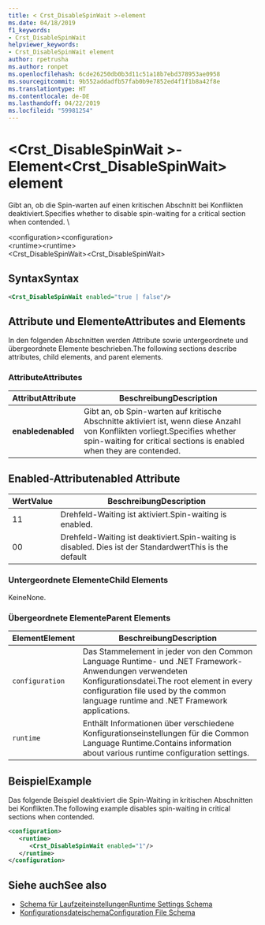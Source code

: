 ```yaml
---
title: < Crst_DisableSpinWait >-element
ms.date: 04/18/2019
f1_keywords:
- Crst_DisableSpinWait
helpviewer_keywords:
- Crst_DisableSpinWait element
author: rpetrusha
ms.author: ronpet
ms.openlocfilehash: 6cde26250db0b3d11c51a18b7ebd378953ae0958
ms.sourcegitcommit: 9b552addadfb57fab0b9e7852ed4f1f1b8a42f8e
ms.translationtype: HT
ms.contentlocale: de-DE
ms.lasthandoff: 04/22/2019
ms.locfileid: "59981254"
---
```

# <a name="crstdisablespinwait-element"></a><span data-ttu-id="8806f-102">\<Crst_DisableSpinWait >-Element</span><span class="sxs-lookup"><span data-stu-id="8806f-102">\<Crst_DisableSpinWait> element</span></span>

<span data-ttu-id="8806f-103">Gibt an, ob die Spin-warten auf einen kritischen Abschnitt bei Konflikten deaktiviert.</span><span class="sxs-lookup"><span data-stu-id="8806f-103">Specifies whether to disable spin-waiting for a critical section when contended.</span></span> \ 
  
 <span data-ttu-id="8806f-104">\<configuration></span><span class="sxs-lookup"><span data-stu-id="8806f-104">\<configuration></span></span>  
<span data-ttu-id="8806f-105">\<runtime></span><span class="sxs-lookup"><span data-stu-id="8806f-105">\<runtime></span></span>  
<span data-ttu-id="8806f-106">\<Crst_DisableSpinWait></span><span class="sxs-lookup"><span data-stu-id="8806f-106">\<Crst_DisableSpinWait></span></span>  
  
## <a name="syntax"></a><span data-ttu-id="8806f-107">Syntax</span><span class="sxs-lookup"><span data-stu-id="8806f-107">Syntax</span></span>  
  
```xml  
<Crst_DisableSpinWait enabled="true | false"/>  
```  
  
## <a name="attributes-and-elements"></a><span data-ttu-id="8806f-108">Attribute und Elemente</span><span class="sxs-lookup"><span data-stu-id="8806f-108">Attributes and Elements</span></span>

<span data-ttu-id="8806f-109">In den folgenden Abschnitten werden Attribute sowie untergeordnete und übergeordnete Elemente beschrieben.</span><span class="sxs-lookup"><span data-stu-id="8806f-109">The following sections describe attributes, child elements, and parent elements.</span></span>  
  
### <a name="attributes"></a><span data-ttu-id="8806f-110">Attribute</span><span class="sxs-lookup"><span data-stu-id="8806f-110">Attributes</span></span>  
  
|<span data-ttu-id="8806f-111">Attribut</span><span class="sxs-lookup"><span data-stu-id="8806f-111">Attribute</span></span>|<span data-ttu-id="8806f-112">Beschreibung</span><span class="sxs-lookup"><span data-stu-id="8806f-112">Description</span></span>|  
|---------------|-----------------|  
|<span data-ttu-id="8806f-113">**enabled**</span><span class="sxs-lookup"><span data-stu-id="8806f-113">**enabled**</span></span>|<span data-ttu-id="8806f-114">Gibt an, ob Spin-warten auf kritische Abschnitte aktiviert ist, wenn diese Anzahl von Konflikten vorliegt.</span><span class="sxs-lookup"><span data-stu-id="8806f-114">Specifies whether spin-waiting for critical sections is enabled when they are contended.</span></span>|  
  
## <a name="enabled-attribute"></a><span data-ttu-id="8806f-115">Enabled-Attribut</span><span class="sxs-lookup"><span data-stu-id="8806f-115">enabled Attribute</span></span>  
  
|<span data-ttu-id="8806f-116">Wert</span><span class="sxs-lookup"><span data-stu-id="8806f-116">Value</span></span>|<span data-ttu-id="8806f-117">Beschreibung</span><span class="sxs-lookup"><span data-stu-id="8806f-117">Description</span></span>|  
|-----------|-----------------|  
|<span data-ttu-id="8806f-118">1</span><span class="sxs-lookup"><span data-stu-id="8806f-118">1</span></span>|<span data-ttu-id="8806f-119">Drehfeld-Waiting ist aktiviert.</span><span class="sxs-lookup"><span data-stu-id="8806f-119">Spin-waiting is enabled.</span></span>|  
|<span data-ttu-id="8806f-120">0</span><span class="sxs-lookup"><span data-stu-id="8806f-120">0</span></span>|<span data-ttu-id="8806f-121">Drehfeld-Waiting ist deaktiviert.</span><span class="sxs-lookup"><span data-stu-id="8806f-121">Spin-waiting is disabled.</span></span> <span data-ttu-id="8806f-122">Dies ist der Standardwert</span><span class="sxs-lookup"><span data-stu-id="8806f-122">This is the default</span></span>|  
  
### <a name="child-elements"></a><span data-ttu-id="8806f-123">Untergeordnete Elemente</span><span class="sxs-lookup"><span data-stu-id="8806f-123">Child Elements</span></span>  
 <span data-ttu-id="8806f-124">Keine</span><span class="sxs-lookup"><span data-stu-id="8806f-124">None.</span></span>  
  
### <a name="parent-elements"></a><span data-ttu-id="8806f-125">Übergeordnete Elemente</span><span class="sxs-lookup"><span data-stu-id="8806f-125">Parent Elements</span></span>  
  
|<span data-ttu-id="8806f-126">Element</span><span class="sxs-lookup"><span data-stu-id="8806f-126">Element</span></span>|<span data-ttu-id="8806f-127">Beschreibung</span><span class="sxs-lookup"><span data-stu-id="8806f-127">Description</span></span>|  
|-------------|-----------------|  
|`configuration`|<span data-ttu-id="8806f-128">Das Stammelement in jeder von den Common Language Runtime- und .NET Framework-Anwendungen verwendeten Konfigurationsdatei.</span><span class="sxs-lookup"><span data-stu-id="8806f-128">The root element in every configuration file used by the common language runtime and .NET Framework applications.</span></span>|  
|`runtime`|<span data-ttu-id="8806f-129">Enthält Informationen über verschiedene Konfigurationseinstellungen für die Common Language Runtime.</span><span class="sxs-lookup"><span data-stu-id="8806f-129">Contains information about various runtime configuration settings.</span></span>|  
  
## <a name="example"></a><span data-ttu-id="8806f-130">Beispiel</span><span class="sxs-lookup"><span data-stu-id="8806f-130">Example</span></span>  

<span data-ttu-id="8806f-131">Das folgende Beispiel deaktiviert die Spin-Waiting in kritischen Abschnitten bei Konflikten.</span><span class="sxs-lookup"><span data-stu-id="8806f-131">The following example disables spin-waiting in critical sections when contended.</span></span>  
  
```xml  
<configuration>  
   <runtime>  
      <Crst_DisableSpinWait enabled="1"/>  
   </runtime>  
</configuration>  
```  
  
## <a name="see-also"></a><span data-ttu-id="8806f-132">Siehe auch</span><span class="sxs-lookup"><span data-stu-id="8806f-132">See also</span></span>

- [<span data-ttu-id="8806f-133">Schema für Laufzeiteinstellungen</span><span class="sxs-lookup"><span data-stu-id="8806f-133">Runtime Settings Schema</span></span>](../../../../../docs/framework/configure-apps/file-schema/runtime/index.md)
- [<span data-ttu-id="8806f-134">Konfigurationsdateischema</span><span class="sxs-lookup"><span data-stu-id="8806f-134">Configuration File Schema</span></span>](../../../../../docs/framework/configure-apps/file-schema/index.md)
